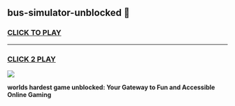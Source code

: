
## bus-simulator-unblocked 👋
<h3>
<a href="https://premium.freeplayer.one?title=bus-simulator-unblocked&ref=14F">CLICK TO PLAY</a></h3>
<hr>

<h3>
<a href="https://premium.freeplayer.one?title=bus-simulator-unblocked&ref=14F">CLICK 2 PLAY</a>
  
</h3>

<a href="https://premium.freeplayer.one?title=bus-simulator-unblocked&ref=12F/"><img src="https://clearcache.store/games.png"></a>


**worlds hardest game unblocked: Your Gateway to Fun and Accessible Online Gaming**
